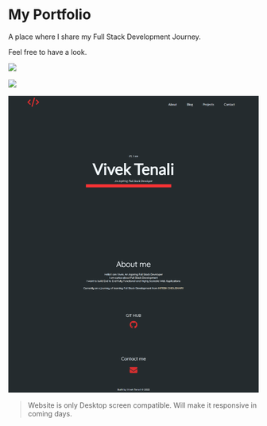 
# My Portfolio

A place where I share my Full Stack Development Journey. 

Feel free to have a look. 

![](https://img.shields.io/badge/Build%20with-HTML%2BCSS-orange)

![](https://img.shields.io/badge/Created%20by-Vivek%20Tenali-blue)




![Website Screenshot](./Assets/website.png)

> Website is only Desktop screen compatible. Will make it responsive in coming days. 
